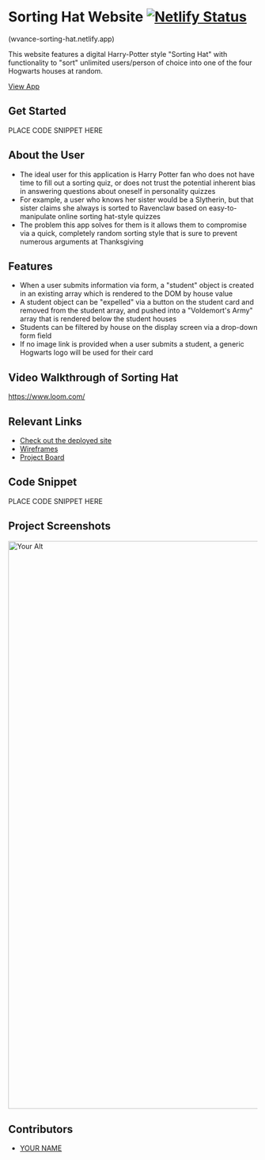 # Sorting Hat Website  [![Netlify Status](https://api.netlify.com/api/v1/badges/f45d5348-2cb3-4a3e-a3d1-15064363dbc7/deploy-status)](wvance-sorting-hat.netlify.app)

(wvance-sorting-hat.netlify.app)
<!-- update the netlify badge above with your own badge that you can find at netlify under settings/general#status-badges -->

This website features a digital Harry-Potter style "Sorting Hat" with functionality to "sort" unlimited users/person of choice into one of the four Hogwarts houses at random.

[View App](#wvance-sorting-hat.netlify.app)

## Get Started <!-- OPTIONAL, but doesn't hurt -->
PLACE CODE SNIPPET HERE

## About the User <!-- This is a scaled down user persona -->
- The ideal user for this application is Harry Potter fan who does not have time to fill out a sorting quiz, or does not trust the potential inherent bias in answering questions about oneself in personality quizzes
- For example, a user who knows her sister would be a Slytherin, but that sister claims she always is sorted to Ravenclaw based on easy-to-manipulate online sorting hat-style quizzes
- The problem this app solves for them is it allows them to compromise via a quick, completely random sorting style that is sure to prevent numerous arguments at Thanksgiving

## Features <!-- List your app features using bullets! Do NOT use a paragraph. No one will read that! -->
- When a user submits information via form, a "student" object is created in an existing array which is rendered to the DOM by house value
- A student object can be "expelled" via a button on the student card and removed from the student array, and pushed into a "Voldemort's Army" array that is rendered below the student houses
- Students can be filtered by house on the display screen via a drop-down form field
- If no image link is provided when a user submits a student, a generic Hogwarts logo will be used for their card

## Video Walkthrough of Sorting Hat <!-- A loom link is sufficient -->
https://www.loom.com/

## Relevant Links <!-- Link to all the things that are required outside of the ones that have their own section -->
- [Check out the deployed site](#your-link)
- [Wireframes](#your-link)
- [Project Board](#your-link)

## Code Snippet <!-- OPTIONAL, but doesn't hurt -->
PLACE CODE SNIPPET HERE

## Project Screenshots <!-- These can be inside of your project. Look at the repos from class and see how the images are included in the readme -->
<img width="1148" alt="Your Alt" src="your-link.png">

## Contributors
- [YOUR NAME](https://github.com/your-github-url)
